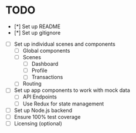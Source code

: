 # TODO

* [*] Set up README
* [*] Set up gitignore
* [ ] Set up individual scenes and components
    * [ ] Global components
    * [ ] Scenes
        * [ ] Dashboard
        * [ ] Profile
        * [ ] Transactions
    * [ ] Routing
* [ ] Set up app components to work with mock data
    * [ ] API Endpoints
    * [ ] Use Redux for state management
* [ ] Set up Node.js backend
* [ ] Ensure 100% test coverage 
* [ ] Licensing (optional)
